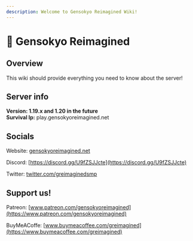 ```yaml
---
description: Welcome to Gensokyo Reimagined Wiki!
---
```


# 👋 Gensokyo Reimagined

## Overview

This wiki should provide everything you need to know about the server!

## Server info

**Version: 1.19.x and 1.20 in the future**<br>
**Survival Ip:** play.gensokyoreimagined.net


## Socials

Website: [gensokyoreimagined.net](https://www.gensokyoreimagined.net/)

Discord: [https://discord.gg/U9fZSJJcte](https://discord.gg/U9fZSJJcte)

Twitter: [twitter.com/greimaginedsmp](https://twitter.com/greimaginedsmp)

## Support us!

Patreon: [www.patreon.com/gensokyoreimagined](https://www.patreon.com/gensokyoreimagined)

BuyMeACoffe: [www.buymeacoffee.com/greimagined](https://www.buymeacoffee.com/greimagined)

